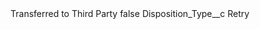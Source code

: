 <?xml version="1.0" encoding="UTF-8"?>
<CustomMetadata xmlns="http://soap.sforce.com/2006/04/metadata" xmlns:xsi="http://www.w3.org/2001/XMLSchema-instance" xmlns:xsd="http://www.w3.org/2001/XMLSchema">
    <label>Transferred to Third Party</label>
    <protected>false</protected>
    <values>
        <field>Disposition_Type__c</field>
        <value xsi:type="xsd:string">Retry</value>
    </values>
</CustomMetadata>

